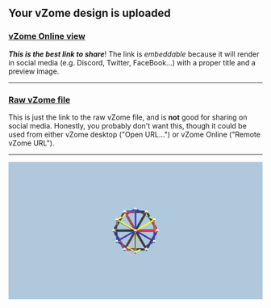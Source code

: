 ## Your vZome design is uploaded

### [vZome Online view][embed]

***This is the best link to share***!  The link is *embeddable* because it will render in social media (e.g. Discord, Twitter, FaceBook...) with a proper title and a preview image.

---

### [Raw vZome file][raw]

This is just the link to the raw vZome file, and is **not** good for
sharing on social media.
Honestly, you probably don't want this, though it could be used from either
vZome desktop ("Open URL...") or vZome Online ("Remote vZome URL").

---

![Image](<4-cubes-12-zones-JK-mod-coloured.png>)


[embed]: <https://vzome.com/app/embed.py?url=https://raw.githubusercontent.com/ThynStyx/vzome-sharing/main/2021/11/11/16-31-17-4-cubes-12-zones-JK-mod-coloured/4-cubes-12-zones-JK-mod-coloured.vZome>
[raw]: <https://raw.githubusercontent.com/ThynStyx/vzome-sharing/main/2021/11/11/16-31-17-4-cubes-12-zones-JK-mod-coloured/4-cubes-12-zones-JK-mod-coloured.vZome>
